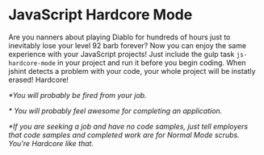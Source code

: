 JavaScript Hardcore Mode
===

Are you nanners about playing Diablo for hundreds of hours just to inevitably lose your level 92 barb forever? Now you can enjoy the same experience with your JavaScript projects! Just include the gulp task `js-hardcore-mode` in your project and run it before you begin coding. When jshint detects a problem with your code, your whole project will be instatly erased! Hardcore!

*\*You will probably be fired from your job.*

*\* You will probably feel awesome for completing an application.*

*\*If you are seeking a job and have no code samples, just tell employers that code samples and completed work are for Normal Mode scrubs. You're Hardcore like that.*